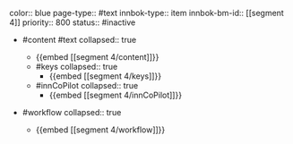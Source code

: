 color:: blue
page-type:: #text
innbok-type:: item
innbok-bm-id:: [[segment 4]]
priority:: 800
status:: #inactive

- #content #text
  collapsed:: true
	- {{embed [[segment 4/content]]}}
  - #keys
    collapsed:: true
	  - {{embed [[segment 4/keys]]}}
  - #innCoPilot
    collapsed:: true
	  - {{embed [[segment 4/innCoPilot]]}}

- #workflow
  collapsed:: true
	- {{embed [[segment 4/workflow]]}}


